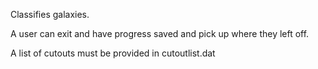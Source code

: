 Classifies galaxies. 

A user can exit and have progress saved and pick up where they left off.

A list of cutouts must be provided in cutoutlist.dat
